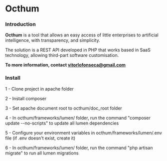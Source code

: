 Octhum
============

### Introduction

**Octhum** is a tool that allows an easy access of little enterprises to artificial intelligence, with transparency, and simplicity.

The solution is a REST API developed in PHP that works based in SaaS technology, allowing third-part software customisation.

**To more information, contact [vitorlofonseca@gmail.com](vitorlofonseca@gmail.com)**

### Install

1 - Clone project in apache folder

2 - Install composer

3 - Set apache document root to octhum/doc_root folder

4 - In octhum/frameworks/lumen/ folder, run the command "composer update --no-scripts" to update all lumen dependencies 

5 - Configure your environment variables in octhum/frameworks/lumen/.env file (if .env doesn't exist, create it)

6 - In octhum/frameworks/lumen/ folder, run the command "php artisan migrate" to run all lumen migrations
